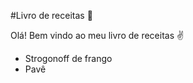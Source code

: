 #Livro de receitas :cake:

Olá! Bem vindo ao meu livro de receitas :v:

- Strogonoff de frango
- Pavê